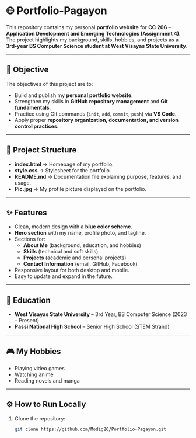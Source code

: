 # 🌐 Portfolio-Pagayon  

This repository contains my personal **portfolio website** for **CC 206 – Application Development and Emerging Technologies (Assignment 4)**.  
The project highlights my background, skills, hobbies, and projects as a **3rd-year BS Computer Science student at West Visayas State University**.  

---

## 🎯 Objective  
The objectives of this project are to:  
- Build and publish my **personal portfolio website**.  
- Strengthen my skills in **GitHub repository management** and **Git fundamentals**.  
- Practice using Git commands (`init`, `add`, `commit`, `push`) via **VS Code**.  
- Apply proper **repository organization, documentation, and version control practices**.  

---

## 📂 Project Structure  
- **index.html** → Homepage of my portfolio.  
- **style.css** → Stylesheet for the portfolio.  
- **README.md** → Documentation file explaining purpose, features, and usage.  
- **Pic.jpg** → My profile picture displayed on the portfolio.  

---

## ✨ Features  
- Clean, modern design with a **blue color scheme**.  
- **Hero section** with my name, profile photo, and tagline.  
- Sections for:  
  - **About Me** (background, education, and hobbies)  
  - **Skills** (technical and soft skills)  
  - **Projects** (academic and personal projects)  
  - **Contact Information** (email, GitHub, Facebook)  
- Responsive layout for both desktop and mobile.  
- Easy to update and expand in the future.  

---

## 🏫 Education  
- **West Visayas State University** – 3rd Year, BS Computer Science (2023 – Present)  
- **Passi National High School** – Senior High School (STEM Strand)  

---

## 🎮 My Hobbies  
- Playing video games  
- Watching anime  
- Reading novels and manga  

---

## ⚙️ How to Run Locally  
1. Clone the repository:  
   ```bash
   git clone https://github.com/Modig20/Portfolio-Pagayon.git
